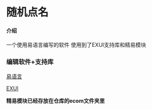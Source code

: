 # 随机点名

#### 介绍
一个使用易语言编写的软件
使用到了EXUI支持库和精易模块

### 编辑软件+支持库
[易语言](http://www.dywt.com.cn/)

[EXUI](http://iexui.com)
 
**精易模块已经存放在仓库的ecom文件夹里** 
